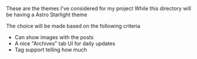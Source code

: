 These are the themes I've considered for my project
While this directory will be having a Astro Starlight theme

The choice will be made based on the following criteria
- Can show images with the posts
- A nice "Archives" tab UI for daily updates
- Tag support telling how much 